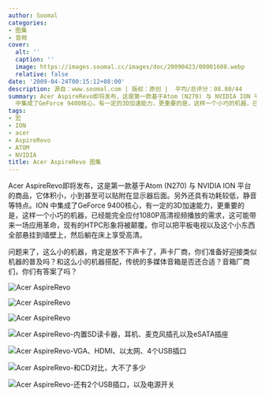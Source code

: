 ```yaml
---
author: Soomal
categories:
- 图集
- 音频
cover:
  alt: ''
  caption: ''
  image: https://images.soomal.cc/images/doc/20090423/00001608.webp
  relative: false
date: '2009-04-24T00:15:12+08:00'
description: 源自：www.soomal.com | 版权：原创 |  平均/总评分：08.80/44
summary: Acer AspireRevo即将发布，这是第一款基于Atom (N270) 与 NVIDIA ION 平台的商品，它体积小，小到甚至可以贴附在显示器后面。另外还具有功耗较低，静音等特点。ION
  中集成了GeForce 9400核心，有一定的3D加速能力，更重要的是，这样一个小巧的机器，已经能完全应付1080P高清视频播放的需求，这可能带来一场应用革命，现有的HTPC形象将被颠覆。你可以把平板电视以及这个小东西全部悬挂到墙壁上，然后躺在床上享受高清。问题来了，这么小的机器，肯定是放不下声卡了，声卡厂商，你们准备好迎接类似机器的普及吗？和这么小的机器搭配，传统的多媒体音箱是否还合适？音箱厂商们，你们有答案了吗？
tags:
- 宏
- ION
- acer
- AspireRevo
- ATOM
- NVIDIA
title: Acer AspireRevo 图集
---
```


Acer AspireRevo即将发布，这是第一款基于Atom (N270) 与 NVIDIA ION 平台的商品，它体积小，小到甚至可以贴附在显示器后面。另外还具有功耗较低，静音等特点。ION 中集成了GeForce 9400核心，有一定的3D加速能力，更重要的是，这样一个小巧的机器，已经能完全应付1080P高清视频播放的需求，这可能带来一场应用革命，现有的HTPC形象将被颠覆。你可以把平板电视以及这个小东西全部悬挂到墙壁上，然后躺在床上享受高清。



问题来了，这么小的机器，肯定是放不下声卡了，声卡厂商，你们准备好迎接类似机器的普及吗？和这么小的机器搭配，传统的多媒体音箱是否还合适？音箱厂商们，你们有答案了吗？



![Acer AspireRevo](https://images.soomal.cc/images/doc/20090423/00001607.webp)



![Acer AspireRevo](https://images.soomal.cc/images/doc/20090423/00001608.webp)



![Acer AspireRevo](https://images.soomal.cc/images/doc/20090423/00001609.webp)



![Acer AspireRevo-内置SD读卡器，耳机、麦克风插孔以及eSATA插座](https://images.soomal.cc/images/doc/20090423/00001610.webp)



![Acer AspireRevo-VGA、HDMI、以太网、4个USB插口](https://images.soomal.cc/images/doc/20090423/00001611.webp)



![Acer AspireRevo-和CD对比，大不了多少](https://images.soomal.cc/images/doc/20090423/00001612.webp)



![Acer AspireRevo-还有2个USB插口，以及电源开关](https://images.soomal.cc/images/doc/20090423/00001613.webp)